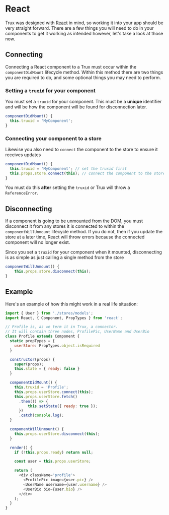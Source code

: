 # React

Trux was designed with [React](https://facebook.github.io/react/) in mind, so working it into your app should be very straight forward. There are a few things you will need to do in your components to get it working as intended however, let's take a look at those now.

## Connecting

Connecting a React component to a Trux must occur within the `componentDidMount` lifecycle method. Within this method there are two things you are required to do, and some optional things you may need to perform.

### Setting a `truxid` for your component

You must set a `truxid` for your component. This must be a **unique** identifier and will be how the component will be found for disconnection later.

```js
componentDidMount() {
  this.truxid = 'MyComponent';
}
```

### Connecting your component to a store

Likewise you also need to `connect` the component to the store to ensure it receives updates

```js
componentDidMount() {
  this.truxid = 'MyComponent'; // set the truxid first
  this.props.store.connect(this); // connect the component to the store
}
```

You must do this **after** setting the `truxid` or Trux will throw a `ReferenceError`.

## Disconnecting

If a component is going to be unmounted from the DOM, you must disconnect it from any stores it is connected to within the `componentWillUnmount` lifecycle method. If you do not, then if you update the store at a later time, React will throw errors because the connected component will no longer exist.

Since you set a `truxid` for your component when it mounted, disconnecting is as simple as just calling a single method from the store

```js
componentWillUnmount() {
    this.props.store.disconnect(this);
}
```

## Example

Here's an example of how this might work in a real life situation:

```js
import { User } from './stores/models';
import React, { Component, PropTypes } from 'react';

// Profile is, as we term it in Trux, a connector.
// It will contain three nodes, ProfilePic, UserName and UserBio
class Profile extends Component {
  static propTypes = {
    userStore: PropTypes.object.isRequired
  }

  constructor(props) {
    super(props);
    this.state = { ready: false }
  }

  componentDidMount() {
    this.truxid = 'Profile';
    this.props.userStore.connect(this);
    this.props.userStore.fetch()
      .then(() => {
          this.setState({ ready: true });
      })
      .catch(console.log);
  }

  componentWillUnmount() {
    this.props.userStore.disconnect(this);
  }

  render() {
    if (!this.props.ready) return null;

    const user = this.props.userStore;

    return (
      <div className='profile'>
        <ProfilePic image={user.pic} />
        <UserName username={user.username} />
        <UserBio bio={user.bio} />
      </div>
    );
  }
}
```
